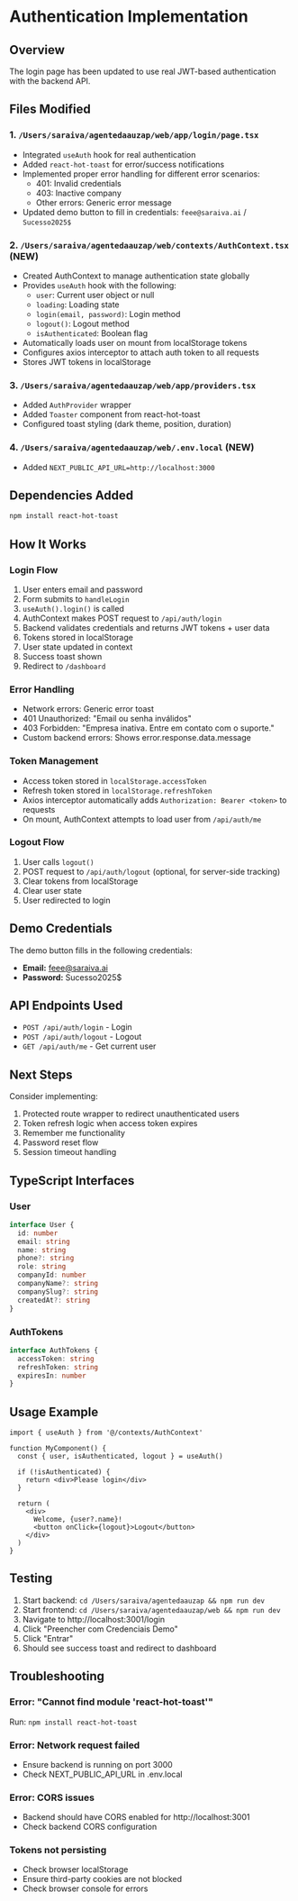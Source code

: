 # Authentication Implementation

## Overview
The login page has been updated to use real JWT-based authentication with the backend API.

## Files Modified

### 1. `/Users/saraiva/agentedaauzap/web/app/login/page.tsx`
- Integrated `useAuth` hook for real authentication
- Added `react-hot-toast` for error/success notifications
- Implemented proper error handling for different error scenarios:
  - 401: Invalid credentials
  - 403: Inactive company
  - Other errors: Generic error message
- Updated demo button to fill in credentials: `feee@saraiva.ai` / `Sucesso2025$`

### 2. `/Users/saraiva/agentedaauzap/web/contexts/AuthContext.tsx` (NEW)
- Created AuthContext to manage authentication state globally
- Provides `useAuth` hook with the following:
  - `user`: Current user object or null
  - `loading`: Loading state
  - `login(email, password)`: Login method
  - `logout()`: Logout method
  - `isAuthenticated`: Boolean flag
- Automatically loads user on mount from localStorage tokens
- Configures axios interceptor to attach auth token to all requests
- Stores JWT tokens in localStorage

### 3. `/Users/saraiva/agentedaauzap/web/app/providers.tsx`
- Added `AuthProvider` wrapper
- Added `Toaster` component from react-hot-toast
- Configured toast styling (dark theme, position, duration)

### 4. `/Users/saraiva/agentedaauzap/web/.env.local` (NEW)
- Added `NEXT_PUBLIC_API_URL=http://localhost:3000`

## Dependencies Added
```bash
npm install react-hot-toast
```

## How It Works

### Login Flow
1. User enters email and password
2. Form submits to `handleLogin`
3. `useAuth().login()` is called
4. AuthContext makes POST request to `/api/auth/login`
5. Backend validates credentials and returns JWT tokens + user data
6. Tokens stored in localStorage
7. User state updated in context
8. Success toast shown
9. Redirect to `/dashboard`

### Error Handling
- Network errors: Generic error toast
- 401 Unauthorized: "Email ou senha inválidos"
- 403 Forbidden: "Empresa inativa. Entre em contato com o suporte."
- Custom backend errors: Shows error.response.data.message

### Token Management
- Access token stored in `localStorage.accessToken`
- Refresh token stored in `localStorage.refreshToken`
- Axios interceptor automatically adds `Authorization: Bearer <token>` to requests
- On mount, AuthContext attempts to load user from `/api/auth/me`

### Logout Flow
1. User calls `logout()`
2. POST request to `/api/auth/logout` (optional, for server-side tracking)
3. Clear tokens from localStorage
4. Clear user state
5. User redirected to login

## Demo Credentials
The demo button fills in the following credentials:
- **Email:** feee@saraiva.ai
- **Password:** Sucesso2025$

## API Endpoints Used
- `POST /api/auth/login` - Login
- `POST /api/auth/logout` - Logout
- `GET /api/auth/me` - Get current user

## Next Steps
Consider implementing:
1. Protected route wrapper to redirect unauthenticated users
2. Token refresh logic when access token expires
3. Remember me functionality
4. Password reset flow
5. Session timeout handling

## TypeScript Interfaces

### User
```typescript
interface User {
  id: number
  email: string
  name: string
  phone?: string
  role: string
  companyId: number
  companyName?: string
  companySlug?: string
  createdAt?: string
}
```

### AuthTokens
```typescript
interface AuthTokens {
  accessToken: string
  refreshToken: string
  expiresIn: number
}
```

## Usage Example

```tsx
import { useAuth } from '@/contexts/AuthContext'

function MyComponent() {
  const { user, isAuthenticated, logout } = useAuth()

  if (!isAuthenticated) {
    return <div>Please login</div>
  }

  return (
    <div>
      Welcome, {user?.name}!
      <button onClick={logout}>Logout</button>
    </div>
  )
}
```

## Testing
1. Start backend: `cd /Users/saraiva/agentedaauzap && npm run dev`
2. Start frontend: `cd /Users/saraiva/agentedaauzap/web && npm run dev`
3. Navigate to http://localhost:3001/login
4. Click "Preencher com Credenciais Demo"
5. Click "Entrar"
6. Should see success toast and redirect to dashboard

## Troubleshooting

### Error: "Cannot find module 'react-hot-toast'"
Run: `npm install react-hot-toast`

### Error: Network request failed
- Ensure backend is running on port 3000
- Check NEXT_PUBLIC_API_URL in .env.local

### Error: CORS issues
- Backend should have CORS enabled for http://localhost:3001
- Check backend CORS configuration

### Tokens not persisting
- Check browser localStorage
- Ensure third-party cookies are not blocked
- Check browser console for errors

